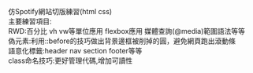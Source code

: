 仿Spotify網站切版練習(html css)  
主要練習項目:  
RWD:百分比 vh vw等單位應用 flexbox應用 媒體查詢(@media)範圍語法等等  
偽元素:利用::before的技巧做出背景邊框被削掉的圓，避免網頁跑出滾動條  
語意化標籤:header nav section footer等等  
class命名技巧:更好管理代碼,增加可讀性  

